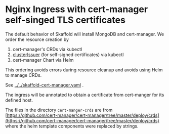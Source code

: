 # Nginx Ingress with cert-manager self-singed TLS certificates

The default behavior of Skaffold will install MongoDB and cert-manager.
We order the resource creation by

1. cert-manager's CRDs via kubectl
1. [clusterIssuer](./cluster-issuer.yaml)
   (for self-signed certificates) via kubectl
1. cert-manager Chart via Helm

This ordering avoids errors during resource cleanup
and avoids using Helm to manage CRDs.

See
[../../skaffold-cert-manager.yaml](../../skaffold-cert-manager.yaml)
.

The ingress will be annotated to obtain a
certificate from cert-manger for its defined host.

The files in the directory
`cert-manger-crds` are from
[https://github.com/cert-manager/cert-manager/tree/master/deploy/crds](https://github.com/cert-manager/cert-manager/tree/master/deploy/crds)
where the helm template components were replaced by strings.
